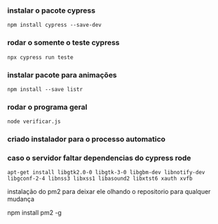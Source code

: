 ### instalar o pacote cypress
```
npm install cypress --save-dev
```

### rodar o somente o teste cypress
```
npx cypress run teste
```

### instalar pacote para animações 

```
npm install --save listr
```

### rodar o programa geral
```
node verificar.js
```

### criado instalador para o processo automatico

### caso o servidor faltar dependencias do cypress rode


```
apt-get install libgtk2.0-0 libgtk-3-0 libgbm-dev libnotify-dev libgconf-2-4 libnss3 libxss1 libasound2 libxtst6 xauth xvfb
```


instalação do pm2 para deixar ele olhando o repositorio para qualquer mudança

npm install pm2 -g